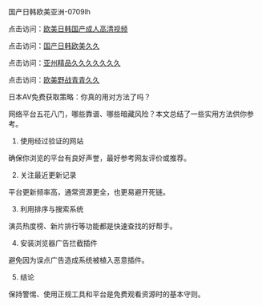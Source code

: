 国产日韩欧美亚洲-0709lh

点击访问：<a href="https://heiliaoow5kzm.pages.dev">欧美日韩国产成人高清视频</a>

点击访问：<a href="https://heiliaoll4qsx.pages.dev">国产日韩欧美久久</a>

点击访问：<a href="https://heiliaoxqkkct.pages.dev">亚州精品久久久久久久久</a>

点击访问：<a href="https://heiliaoe8ajia.pages.dev">欧美野战青青久久</a>

日本AV免费获取策略：你真的用对方法了吗？

网络平台五花八门，哪些靠谱、哪些暗藏风险？本文总结了一些实用方法供你参考。

1. 使用经过验证的网站

确保你浏览的平台有良好声誉，最好参考网友评价或推荐。

2. 关注最近更新记录

平台更新频率高，通常资源更全，也更易避开死链。

3. 利用排序与搜索系统

演员热度榜、新片排行等功能都是快速查找的好帮手。

4. 安装浏览器广告拦截插件

避免因为误点广告造成系统被植入恶意插件。

5. 结论

保持警惕、使用正规工具和平台是免费观看资源时的基本守则。

<span style="display:none;">[Canonical link]( https://github.com/lh070925/12480 ）</span>
